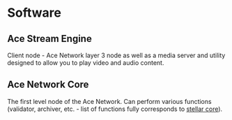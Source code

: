 # Software


## Ace Stream Engine

Client node - Ace Network layer 3 node as well as a media server and utility designed to allow you to play video and audio content.


## Ace Network Core

The first level node of the Ace Network. Can perform various functions (validator, archiver, etc. - list of functions fully corresponds to [stellar core][1]).


[1]: https://developers.stellar.org/docs/software-and-sdks/#stellar-core
